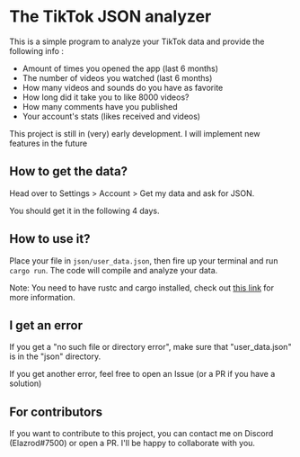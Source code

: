 # The TikTok JSON analyzer

This is a simple program to analyze your TikTok data and provide the following info :

- Amount of times you opened the app (last 6 months)
- The number of videos you watched (last 6 months)
- How many videos and sounds do you have as favorite
- How long did it take you to like 8000 videos?
- How many comments have you published
- Your account's stats (likes received and videos)

This project is still in (very) early development. I will implement new features in the future

## How to get the data?

Head over to Settings > Account > Get my data and ask for JSON.

You should get it in the following 4 days.

## How to use it?

Place your file in `json/user_data.json`, then fire up your terminal and run `cargo run`. The code will compile and analyze your data.

Note: You need to have rustc and cargo installed, check out [this link](https://rust-lang.org) for more information.

## I get an error

If you get a "no such file or directory error", make sure that "user_data.json" is in the "json" directory.

If you get another error, feel free to open an Issue (or a PR if you have a solution)

## For contributors

If you want to contribute to this project, you can contact me on Discord (Elazrod#7500) or open a PR. I'll be happy to collaborate with you.
